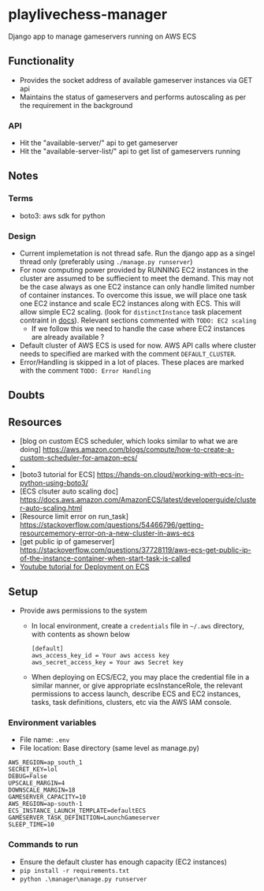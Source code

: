 # playlivechess-manager

Django app to manage gameservers running on AWS ECS

## Functionality

* Provides the socket address of available gameserver instances via GET api
* Maintains the status of gameservers and performs autoscaling as per the requirement in the background

### API

* Hit the "available-server/" api to get gameserver
* Hit the "available-server-list/" api to get list of gameservers running
<!--- TODO: add response json format/example -->

## Notes

### Terms

* boto3: aws sdk for python

### Design

* Current implemetation is not thread safe. Run the django app as a singel thread only (preferably using `./manage.py runserver`)
* For now computing power provided by RUNNING EC2 instances in the cluster are assumed to be suffiecient to meet the demand. This may not be the case always as one EC2 instance can only handle limited number of container instances. To overcome this issue, we will place one task one EC2 instance and scale EC2 instances along with ECS. This will allow simple EC2 scaling. (look for `distinctInstance` task placement contraint in [docs](https://docs.aws.amazon.com/AmazonECS/latest/developerguide/task-placement-constraints.html)). Relevant sections commented with `TODO: EC2 scaling`
    * If we follow this we need to handle the case where EC2 instances are already available ?
* Default cluster of AWS ECS is used for now. AWS API calls where cluster needs to specified are marked with the comment `DEFAULT_CLUSTER`.
* Error/Handling is skipped in a lot of places. These places are marked with the comment `TODO: Error Handling`

## Doubts

## Resources

* [blog on custom ECS scheduler, which looks similar to what we are doing] https://aws.amazon.com/blogs/compute/how-to-create-a-custom-scheduler-for-amazon-ecs/
* [boto3 api doc]: https://boto3.amazonaws.com/v1/documentation/api/latest/reference/services/ecs.html#ECS.Client.run_task/
* [boto3 tutorial for ECS] https://hands-on.cloud/working-with-ecs-in-python-using-boto3/
* [ECS clsuter auto scaling doc] https://docs.aws.amazon.com/AmazonECS/latest/developerguide/cluster-auto-scaling.html
* [Resource limit error on run_task] https://stackoverflow.com/questions/54466796/getting-resourcememory-error-on-a-new-cluster-in-aws-ecs
* [get public ip of gameserver] https://stackoverflow.com/questions/37728119/aws-ecs-get-public-ip-of-the-instance-container-when-start-task-is-called
* [Youtube tutorial for Deployment on ECS](https://www.youtube.com/watch?v=zs3tyVgiBQQ&t=350s)

## Setup

* Provide aws permissions to the system
    * In local environment, create a `credentials` file in `~/.aws` directory, with contents as shown below
        ```
        [default]
        aws_access_key_id = Your aws access key
        aws_secret_access_key = Your aws Secret key
        ```

    * When deploying on ECS/EC2, you may place the credential file in a similar manner, or give appropriate ecsInstanceRole, the relevant permissions to access launch, describe ECS and EC2 
    instances, tasks, task definitions, clusters, etc via the AWS IAM console.
    <!--- TODO: add details and example json -->

### Environment variables
* File name: `.env`
* File location: Base directory (same level as manage.py)
```
AWS_REGION=ap_south_1
SECRET_KEY=lol
DEBUG=False
UPSCALE_MARGIN=4
DOWNSCALE_MARGIN=18
GAMESERVER_CAPACITY=10
AWS_REGION=ap-south-1
ECS_INSTANCE_LAUNCH_TEMPLATE=defaultECS
GAMESERVER_TASK_DEFINITION=LaunchGameserver
SLEEP_TIME=10
```
### Commands to run
* Ensure the default cluster has enough capacity (EC2 instances)
* `pip install -r requirements.txt`
* `python .\manager\manage.py runserver`